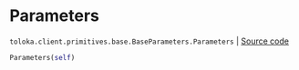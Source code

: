 # Parameters
`toloka.client.primitives.base.BaseParameters.Parameters` | [Source code](https://github.com/Toloka/toloka-kit/blob/v1.0.1/src/client/primitives/base.py#L351)

```python
Parameters(self)
```

